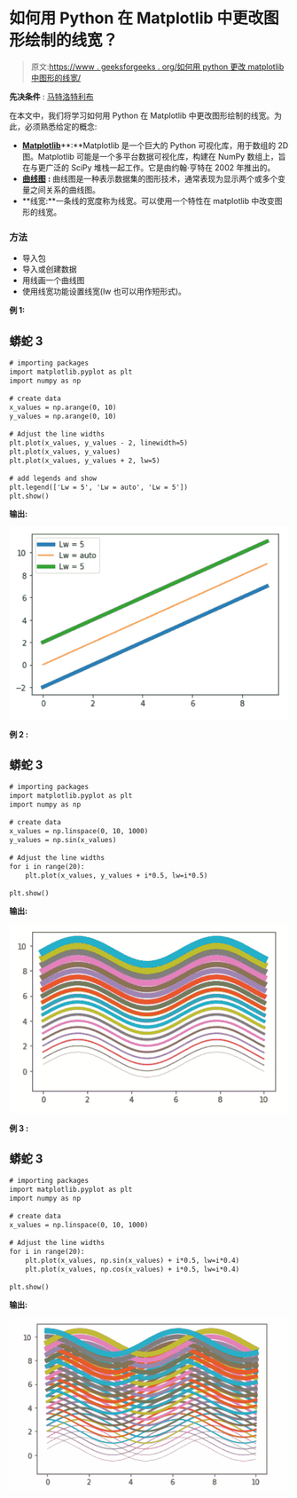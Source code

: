 # 如何用 Python 在 Matplotlib 中更改图形绘制的线宽？

> 原文:[https://www . geeksforgeeks . org/如何用 python 更改 matplotlib 中图形的线宽/](https://www.geeksforgeeks.org/how-to-change-the-line-width-of-a-graph-plot-in-matplotlib-with-python/)

**先决条件** : [马特洛特利布](https://www.geeksforgeeks.org/python-introduction-matplotlib/)

在本文中，我们将学习如何用 Python 在 Matplotlib 中更改图形绘制的线宽。为此，必须熟悉给定的概念:

*   [**Matplotlib**](https://www.geeksforgeeks.org/python-introduction-matplotlib/)**:**Matplotlib 是一个巨大的 Python 可视化库，用于数组的 2D 图。Matplotlib 可能是一个多平台数据可视化库，构建在 NumPy 数组上，旨在与更广泛的 SciPy 堆栈一起工作。它是由约翰·亨特在 2002 年推出的。
*   [**曲线图**](https://www.geeksforgeeks.org/graph-plotting-in-python-set-1/) **:** 曲线图是一种表示数据集的图形技术，通常表现为显示两个或多个变量之间关系的曲线图。
*   **线宽:**一条线的宽度称为线宽。可以使用一个特性在 matplotlib 中改变图形的线宽。

### 方法

*   导入包
*   导入或创建数据
*   用线画一个曲线图
*   使用线宽功能设置线宽(lw 也可以用作短形式)。

**例 1:**

## 蟒蛇 3

```
# importing packages
import matplotlib.pyplot as plt
import numpy as np

# create data
x_values = np.arange(0, 10)
y_values = np.arange(0, 10)

# Adjust the line widths
plt.plot(x_values, y_values - 2, linewidth=5)
plt.plot(x_values, y_values)
plt.plot(x_values, y_values + 2, lw=5)

# add legends and show
plt.legend(['Lw = 5', 'Lw = auto', 'Lw = 5'])
plt.show()
```

**输出:**

![](img/224531ae73aa83594998129ce789c51c.png)

**例 2 :**

## 蟒蛇 3

```
# importing packages
import matplotlib.pyplot as plt
import numpy as np

# create data
x_values = np.linspace(0, 10, 1000)
y_values = np.sin(x_values)

# Adjust the line widths
for i in range(20):
    plt.plot(x_values, y_values + i*0.5, lw=i*0.5)

plt.show()
```

**输出:**

![](img/c1aa0fb0bbe6d16d9f1c9337d8c09ca3.png)

**例 3 :**

## 蟒蛇 3

```
# importing packages
import matplotlib.pyplot as plt
import numpy as np

# create data
x_values = np.linspace(0, 10, 1000)

# Adjust the line widths
for i in range(20):
    plt.plot(x_values, np.sin(x_values) + i*0.5, lw=i*0.4)
    plt.plot(x_values, np.cos(x_values) + i*0.5, lw=i*0.4)

plt.show()
```

**输出:**

![](img/6e76b65472fd226c2fe3c48cf7d47983.png)